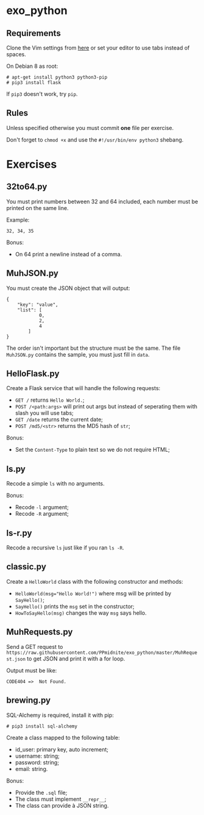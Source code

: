 exo_python
==========

## Requirements

Clone the Vim settings from [here](https://github.com/SenpaiSilver/dotfiles) or set your editor to use tabs instead of spaces.

On Debian 8 as root:
	
	# apt-get install python3 python3-pip
	# pip3 install flask

If `pip3` doesn't work, try `pip`.

## Rules

Unless specified otherwise you must commit **one** file per exercise.

Don't forget to `chmod +x` and use the `#!/usr/bin/env python3` shebang.

Exercises
=========

## 32to64.py

You must print numbers between 32 and 64 included, each number must be printed on the same line.

Example:

	32, 34, 35

Bonus:

* On 64 print a newline instead of a comma.

## MuhJSON.py

You must create the JSON object that will output:

	{
		"key": "value",
		"list": [
				0,
				2,
				4
			]
	}

The order isn't important but the structure must be the same. The file `MuhJSON.py` contains the sample, you must just fill in `data`.

## HelloFlask.py

Create a Flask service that will handle the following requests:

* `GET /` returns `Hello World.`;
* `POST /<path:args>` will print out args but instead of seperating them with slash you will use tabs;
* `GET /date` returns the current date;
* `POST /md5/<str>` returns the MD5 hash of `str`;

Bonus:

* Set the `Content-Type` to plain text so we do not require HTML;

## ls.py

Recode a simple `ls` with no arguments.

Bonus:

* Recode `-l` argument;
* Recode `-R` argument;

## ls-r.py

Recode a recursive `ls` just like if you ran `ls -R`.

## classic.py

Create a `HelloWorld` class with the following constructor and methods:

* `HelloWorld(msg="Hello World!")` where msg will be printed by `SayHello()`;
* `SayHello()` prints the `msg` set in the constructor;
* `HowToSayHello(msg)` changes the way `msg` says hello.

## MuhRequests.py

Send a GET request to `https://raw.githubusercontent.com/PPmidnite/exo_python/master/MuhRequest.json` to get JSON and print it with a for loop.

Output must be like:

	CODE404	=>	Not Found.

## brewing.py

SQL-Alchemy is required, install it with pip:

	# pip3 install sql-alchemy

Create a class mapped to the following table:

* id_user: primary key, auto increment;
* username: string;
* password: string;
* email: string.

Bonus:

* Provide the `.sql` file;
* The class must implement `__repr__`;
* The class can provide à JSON string.
